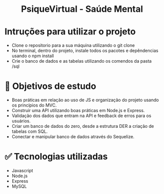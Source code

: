 <h1 align="center"> PsiqueVirtual - Saúde Mental </h1>

# Intruções para utilizar o projeto
- Clone o repositorio para a sua máquina utilizando o git clone 
- No terminal, dentro do projeto, instale todos os pacotes e depêndencias usando o npm install
- Crie o banco de dados e as tabelas utilizando os comendos da pasta /sql

# 📁 Objetivos de estudo
- Boas práticas em relação ao uso de JS e organização do projeto usando os princípios do MVC.
- Construir uma API utilizando boas práticas em Node.js e Express.
- Validação dos dados que entram na API e feedback de erros para os usuários.
- Criar um banco de dados do zero, desde a estrutura DER a criação de tabelas com SQL.
- Conectar e manipular banco de dados através do Sequelize.

# ✅ Tecnologias utilizadas
- Javascript
- Node.js
- Express
- MySQL

